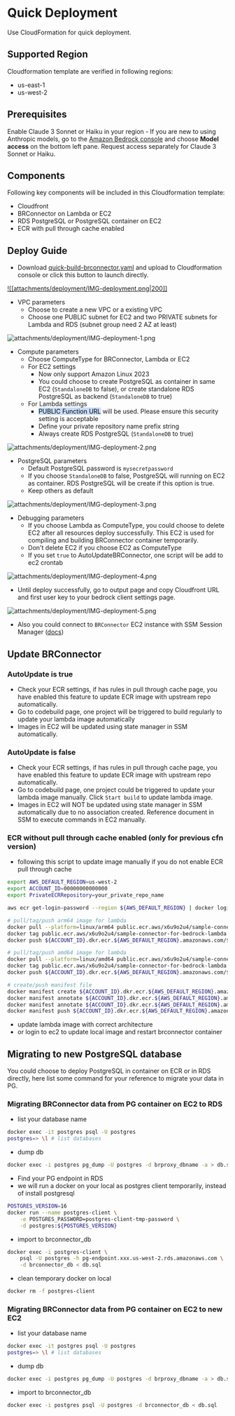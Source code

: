 # Quick Deployment

Use CloudFormation for quick deployment.

## Supported Region

Cloudformation template are verified in following regions:

- us-east-1
- us-west-2

## Prerequisites

Enable Claude 3 Sonnet or Haiku in your region - If you are new to using Anthropic models, go to the [Amazon Bedrock console](https://console.aws.amazon.com/bedrock/) and choose **Model access** on the bottom left pane. Request access separately for Claude 3 Sonnet or Haiku.

## Components

Following key components will be included in this Cloudformation template:

- Cloudfront
- BRConnector on Lambda or EC2
- RDS PostgreSQL or PostgreSQL container on EC2
- ECR with pull through cache enabled

## Deploy Guide

- Download [quick-build-brconnector.yaml](https://github.com/aws-samples/sample-connector-for-bedrock/raw/main/cloudformation/quick-build-brconnector.yaml) and upload to Cloudformation console or click this button to launch directly.

[![[attachments/deployment/IMG-deployment.png|200]]](https://console.aws.amazon.com/cloudformation/home#/stacks/create/template?stackName=brconnector1&templateURL=https://sample-connector-bedrock.s3.us-west-2.amazonaws.com/quick-build-brconnector.yaml)

- VPC parameters
  - Choose to create a new VPC or a existing VPC
  - Choose one PUBLIC subnet for EC2 and two PRIVATE subnets for Lambda and RDS (subnet group need 2 AZ at least)

![attachments/deployment/IMG-deployment-1.png](attachments/deployment/IMG-deployment-1.png)

- Compute parameters
  - Choose ComputeType for BRConnector, Lambda or EC2
  - For EC2 settings
    - Now only support Amazon Linux 2023
    - You could choose to create PostgreSQL as container in same EC2 (`StandaloneDB` to false), or create standalone RDS PostgreSQL as backend (`StandaloneDB` to true)
  - For Lambda settings
    - <mark style="background: #ADCCFFA6;">PUBLIC Function URL</mark> will be used. Please ensure this security setting is acceptable
    - Define your private repository name prefix string
    - Always create RDS PostgreSQL (`StandaloneDB` to true)

![attachments/deployment/IMG-deployment-2.png](attachments/deployment/IMG-deployment-2.png)

- PostgreSQL parameters
  - Default PostgreSQL password is `mysecretpassword`
  - If you choose `StandaloneDB` to false, PostgreSQL will running on EC2 as container. RDS PostgreSQL will be create if this option is true.
  - Keep others as default

![attachments/deployment/IMG-deployment-3.png](attachments/deployment/IMG-deployment-3.png)

- Debugging parameters
  - If you choose Lambda as ComputeType, you could choose to delete EC2 after all resources deploy successfully. This EC2 is used for compiling and building BRConnector container temporarily.
  - Don't delete EC2 if you choose EC2 as ComputeType
  - If you set `true` to AutoUpdateBRConnector, one script will be add to ec2 crontab

![attachments/deployment/IMG-deployment-4.png](attachments/deployment/IMG-deployment-4.png)

- Until deploy successfully, go to output page and copy Cloudfront URL and first user key to your bedrock client settings page.

![attachments/deployment/IMG-deployment-5.png](attachments/deployment/IMG-deployment-5.png)

- Also you could connect to `BRConnector` EC2 instance with SSM Session Manager ([docs](https://docs.aws.amazon.com/systems-manager/latest/userguide/session-manager-working-with-sessions-start.html#start-ec2-console))

## Update BRConnector

### AutoUpdate is true

- Check your ECR settings, if has rules in pull through cache page, you have enabled this feature to update ECR image with upstream repo automatically.
- Go to codebuild page, one project will be triggered to build regularly to update your lambda image automatically
- Images in EC2 will be updated using state manager in SSM automatically.

### AutoUpdate is false

- Check your ECR settings, if has rules in pull through cache page, you have enabled this feature to update ECR image with upstream repo automatically.
- Go to codebuild page, one project could be triggered to update your lambda image manually. Click `Start build` to update lambda image.
- Images in EC2 will NOT be updated using state manager in SSM automatically due to no association created. Reference document in SSM to execute commands in EC2 manually.

### ECR without pull through cache enabled (only for previous cfn version)

- following this script to update image manually if you do not enable ECR pull through cache

```sh
export AWS_DEFAULT_REGION=us-west-2
export ACCOUNT_ID=00000000000000
export PrivateECRRepository=your_private_repo_name

aws ecr get-login-password --region ${AWS_DEFAULT_REGION} | docker login --username AWS --password-stdin ${ACCOUNT_ID}.dkr.ecr.${AWS_DEFAULT_REGION}.amazonaws.com

# pull/tag/push arm64 image for lambda
docker pull --platform=linux/arm64 public.ecr.aws/x6u9o2u4/sample-connector-for-bedrock-lambda
docker tag public.ecr.aws/x6u9o2u4/sample-connector-for-bedrock-lambda ${ACCOUNT_ID}.dkr.ecr.${AWS_DEFAULT_REGION}.amazonaws.com/${PrivateECRRepository}:arm64
docker push ${ACCOUNT_ID}.dkr.ecr.${AWS_DEFAULT_REGION}.amazonaws.com/${PrivateECRRepository}:arm64

# pull/tag/push amd64 image for lambda
docker pull --platform=linux/amd64 public.ecr.aws/x6u9o2u4/sample-connector-for-bedrock-lambda
docker tag public.ecr.aws/x6u9o2u4/sample-connector-for-bedrock-lambda ${ACCOUNT_ID}.dkr.ecr.${AWS_DEFAULT_REGION}.amazonaws.com/${PrivateECRRepository}:amd64
docker push ${ACCOUNT_ID}.dkr.ecr.${AWS_DEFAULT_REGION}.amazonaws.com/${PrivateECRRepository}:amd64

# create/push manifest file
docker manifest create ${ACCOUNT_ID}.dkr.ecr.${AWS_DEFAULT_REGION}.amazonaws.com/${PrivateECRRepository}:latest --amend ${ACCOUNT_ID}.dkr.ecr.${AWS_DEFAULT_REGION}.amazonaws.com/${PrivateECRRepository}:arm64 --amend ${ACCOUNT_ID}.dkr.ecr.${AWS_DEFAULT_REGION}.amazonaws.com/${PrivateECRRepository}:amd64
docker manifest annotate ${ACCOUNT_ID}.dkr.ecr.${AWS_DEFAULT_REGION}.amazonaws.com/${PrivateECRRepository}:latest ${ACCOUNT_ID}.dkr.ecr.${AWS_DEFAULT_REGION}.amazonaws.com/${PrivateECRRepository}:arm64 --os linux --arch arm64
docker manifest annotate ${ACCOUNT_ID}.dkr.ecr.${AWS_DEFAULT_REGION}.amazonaws.com/${PrivateECRRepository}:latest ${ACCOUNT_ID}.dkr.ecr.${AWS_DEFAULT_REGION}.amazonaws.com/${PrivateECRRepository}:amd64 --os linux --arch amd64
docker manifest push ${ACCOUNT_ID}.dkr.ecr.${AWS_DEFAULT_REGION}.amazonaws.com/${PrivateECRRepository}:latest

```

- update lambda image with correct architecture
- or login to ec2 to update local image and restart brconnector container

## Migrating to new PostgreSQL database
You could choose to deploy PostgreSQL in container on ECR or in RDS directly, here list some command for your reference to migrate your data in PG.

### Migrating BRConnector data from PG container on EC2 to RDS
- list your database name
```sh
docker exec -it postgres psql -U postgres
postgres=> \l # list databases

```
- dump db
```sh
docker exec -i postgres pg_dump -U postgres -d brproxy_dbname -a > db.sql

```
- Find your PG endpoint in RDS
- we will run a docker on your local as postgres client temporarily, instead of install postgresql
```sh
POSTGRES_VERSION=16
docker run --name postgres-client \
    -e POSTGRES_PASSWORD=postgres-client-tmp-password \
    -d postgres:${POSTGRES_VERSION}

```
- import to brconnector_db 
```sh
docker exec -i postgres-client \
    psql -U postgres -h pg-endpoint.xxx.us-west-2.rds.amazonaws.com \
    -d brconnector_db < db.sql

```
- clean temporary docker on local
```sh
docker rm -f postgres-client

```

### Migrating BRConnector data from PG container on EC2 to new EC2
- list your database name
```sh
docker exec -it postgres psql -U postgres
postgres=> \l # list databases

```
- dump db
```sh
docker exec -i postgres pg_dump -U postgres -d brproxy_dbname -a > db.sql

```
- import to brconnector_db
```sh
docker exec -i postgres psql -U postgres -d brconnector_db < db.sql

```





